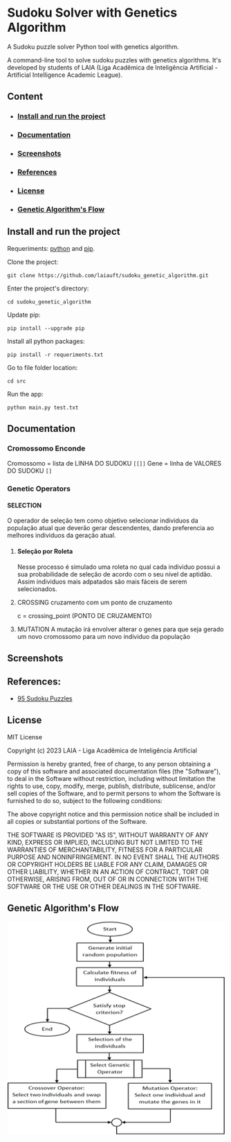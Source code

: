 # Sudoku Solver with Genetics Algorithm
A Sudoku puzzle solver Python tool with genetics algorithm.

A command-line tool to solve sudoku puzzles with genetics algorithms. It's developed by students of LAIA (Liga Acadêmica de Inteligência Artificial - Artificial Intelligence Academic League).

## Content
- ### [Install and run the project](https://github.com/laiauft/sudoku_genetic_algorithm#install-and-run-the-project-1)
- ### [Documentation](https://github.com/laiauft/sudoku_genetic_algorithm#documentation-1)
- ### [Screenshots](https://github.com/laiauft/sudoku_genetic_algorithm#screenshots-1)
- ### [References](https://github.com/laiauft/sudoku_genetic_algorithm#references-1)
- ### [License](https://github.com/laiauft/sudoku_genetic_algorithm#license-1)
- ### [Genetic Algorithm's Flow](https://github.com/laiauft/sudoku_genetic_algorithm#genetic-algorithms-flow-1)

## Install and run the project

Requeriments: [python](https://www.python.org/downloads/) and [pip](https://pip.pypa.io/en/stable/installation/).

Clone the project:

    git clone https://github.com/laiauft/sudoku_genetic_algorithm.git

Enter the project's directory:

    cd sudoku_genetic_algorithm

Update pip:

    pip install --upgrade pip

Install all python packages:

    pip install -r requeriments.txt

Go to file folder location:

    cd src

Run the app:

    python main.py test.txt

## Documentation

### Cromossomo Enconde
Cromossomo = lista de LINHA DO SUDOKU ``[[]]``
Gene = linha de VALORES DO SUDOKU     ``[]``

### Genetic Operators
#### **SELECTION**

O operador de seleção tem como objetivo selecionar individuos da população atual que deverão gerar descendentes, dando preferencia ao melhores individuos da geração atual.

1. #### **Seleção por Roleta**

    Nesse processo é simulado uma roleta no qual cada individuo possui a sua probabilidade de seleção de acordo com o seu nível de aptidão. Assim individuos mais adpatados são mais fáceis de serem selecionados.

3. CROSSING
cruzamento com um ponto de cruzamento
    
     c = crossing_point (PONTO DE CRUZAMENTO)
     
1. MUTATION
A mutação irá envolver alterar o genes para que seja gerado um novo cromossomo para um novo individuo da população

## Screenshots

## References:

* [95 Sudoku Puzzles](http://magictour.free.fr/top95)

## License

MIT License

Copyright (c) 2023 LAIA - Liga Acadêmica de Inteligência Artificial

Permission is hereby granted, free of charge, to any person obtaining a copy
of this software and associated documentation files (the "Software"), to deal
in the Software without restriction, including without limitation the rights
to use, copy, modify, merge, publish, distribute, sublicense, and/or sell
copies of the Software, and to permit persons to whom the Software is
furnished to do so, subject to the following conditions:

The above copyright notice and this permission notice shall be included in all
copies or substantial portions of the Software.

THE SOFTWARE IS PROVIDED "AS IS", WITHOUT WARRANTY OF ANY KIND, EXPRESS OR
IMPLIED, INCLUDING BUT NOT LIMITED TO THE WARRANTIES OF MERCHANTABILITY,
FITNESS FOR A PARTICULAR PURPOSE AND NONINFRINGEMENT. IN NO EVENT SHALL THE
AUTHORS OR COPYRIGHT HOLDERS BE LIABLE FOR ANY CLAIM, DAMAGES OR OTHER
LIABILITY, WHETHER IN AN ACTION OF CONTRACT, TORT OR OTHERWISE, ARISING FROM,
OUT OF OR IN CONNECTION WITH THE SOFTWARE OR THE USE OR OTHER DEALINGS IN THE
SOFTWARE.

## Genetic Algorithm's Flow

![Genetic Algorithm's Flow](/GeneticAlgorithm'sFlow.jpg)